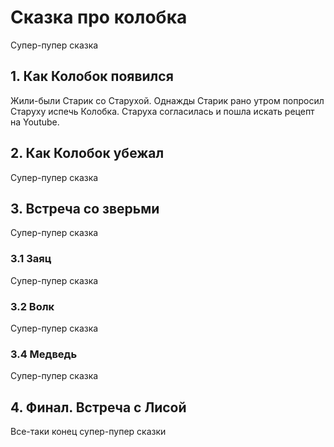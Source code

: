 # Сказка про колобка
Супер-пупер сказка
## 1. Как Колобок появился
Жили-были Старик со Старухой. Однажды Старик рано утром попросил Старуху испечь Колобка.
Старуха согласилась и пошла искать рецепт на Youtube.

## 2. Как Колобок убежал
Супер-пупер сказка
## 3. Встреча со зверьми
Супер-пупер сказка
### 3.1 Заяц
 Супер-пупер сказка
### 3.2 Волк
Супер-пупер сказка
### 3.4 Медведь
Супер-пупер сказка
## 4. Финал. Встреча с Лисой
Все-таки конец супер-пупер сказки